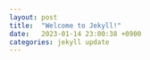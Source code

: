 ```yaml
---
layout: post
title:  "Welcome to Jekyll!"
date:   2023-01-14 23:00:38 +0900
categories: jekyll update
---
```

